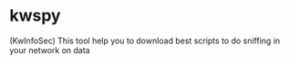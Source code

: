# kwspy
(KwInfoSec)
This tool help you to download best scripts to do sniffing in your network on data 
